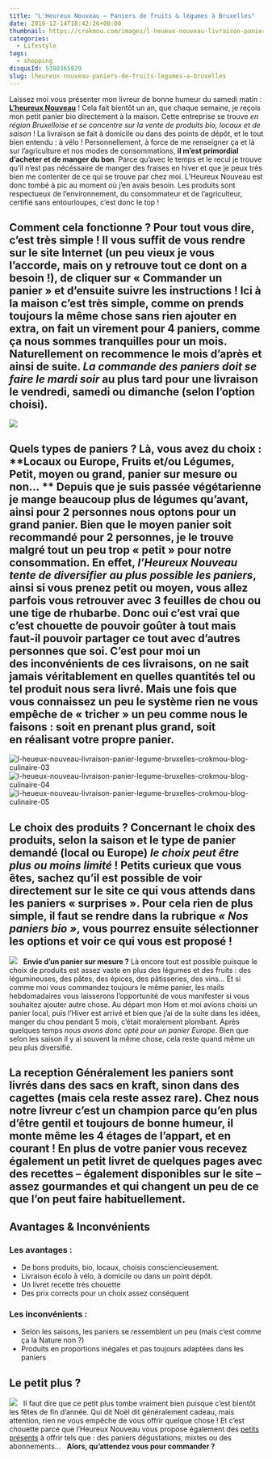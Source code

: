 ```yaml
---
title: "L'Heureux Nouveau – Paniers de fruits & légumes à Bruxelles"
date: 2016-12-14T18:42:26+00:00
thumbnail: https://crokmou.com/images/l-heueux-nouveau-livraison-panier-legume-bruxelles-crokmou-blog-culinaire-01.jpg
categories:
  - Lifestyle
tags:
  - shopping
disqusId: 5380365829
slug: lheureux-nouveau-paniers-de-fruits-legumes-a-bruxelles
---
```


Laissez moi vous présenter mon livreur de bonne humeur du samedi matin : **[L’heureux Nouveau](http://www.lheureuxnouveau.be/)** ! Cela fait bientôt un an, que chaque semaine, je reçois mon petit panier bio directement à la maison. Cette entreprise se trouve _en_ _région Bruxelloise et se concentre sur la vente de produits bio, locaux et de saison_ ! La livraison se fait à domicile ou dans des points de dépôt, et le tout bien entendu : à vélo ! Personnellement, à force de me renseigner ça et là sur l’agriculture et nos modes de consommations, **il m’est primordial d’acheter et de manger du bon**. Parce qu’avec le temps et le recul je trouve qu’il n’est pas nécéssaire de manger des fraises en hiver et que je peux très bien me contenter de ce qui se trouve par chez moi. L’Heureux Nouveau est donc tombé à pic au moment où j’en avais besoin. Les produits sont respectueux de l’environnement, du consommateur et de l’agriculteur, certifié sans entourloupes, c’est donc le top !

## Comment cela fonctionne ? Pour tout vous dire, c’est très simple ! Il vous suffit de **vous rendre sur le site Internet** (un peu vieux je vous l’accorde, mais on y retrouve tout ce dont on a besoin !), de cliquer sur « Commander un panier » et d’ensuite suivre les instructions ! Ici à la maison c’est très simple, comme on prends toujours la même chose sans rien ajouter en extra, on fait un virement pour 4 paniers, comme ça nous sommes tranquilles pour un mois. Naturellement on recommence le mois d’après et ainsi de suite. _La commande des paniers doit se faire le mardi soir_ au plus tard pour une livraison le vendredi, samedi ou dimanche (selon l’option choisi).

![](https://crokmou.com/images/Capture-d---e--cran-2016-12-14-a---17.42.54_tnzgrz.png)

## Quels types de paniers ? Là, vous avez du choix : **Locaux ou Europe, Fruits et/ou Légumes, Petit, moyen ou grand, panier sur mesure ou non… ** Depuis que je suis passée végétarienne je mange beaucoup plus de légumes qu’avant, ainsi pour 2 personnes nous optons pour un grand panier. Bien que le moyen panier soit recommandé pour 2 personnes, je le trouve malgré tout un peu trop « petit » pour notre consommation. En effet, _l’Heureux Nouveau tente de diversifier au plus possible les paniers_, ainsi si vous prenez petit ou moyen, vous allez parfois vous retrouver avec 3 feuilles de chou ou une tige de rhubarbe. Donc oui c’est vrai que c’est chouette de pouvoir goûter à tout mais faut-il pouvoir partager ce tout avec d’autres personnes que soi. C’est pour moi un des inconvénients de ces livraisons, on ne sait jamais véritablement en quelles quantités tel ou tel produit nous sera livré. Mais une fois que vous connaissez un peu le système rien ne vous empêche de « tricher » un peu comme nous le faisons : soit en prenant plus grand, soit en réalisant votre propre panier.

![l-heueux-nouveau-livraison-panier-legume-bruxelles-crokmou-blog-culinaire-03](https://crokmou.com/images/l-heueux-nouveau-livraison-panier-legume-bruxelles-crokmou-blog-culinaire-03_aohfef.jpg) ![l-heueux-nouveau-livraison-panier-legume-bruxelles-crokmou-blog-culinaire-04](https://crokmou.com/images/l-heueux-nouveau-livraison-panier-legume-bruxelles-crokmou-blog-culinaire-04_zwgfeb.jpg)![l-heueux-nouveau-livraison-panier-legume-bruxelles-crokmou-blog-culinaire-05](https://crokmou.com/images/l-heueux-nouveau-livraison-panier-legume-bruxelles-crokmou-blog-culinaire-05_gu6tep.jpg)

## Le choix des produits ? Concernant le choix des produits, selon la saison et le type de panier demandé (local ou Europe) _le choix peut être plus ou moins limité_ ! Petits curieux que vous êtes, sachez qu’il est possible de voir directement sur le site ce qui vous attends dans les paniers « surprises ». Pour cela rien de plus simple, il faut se rendre dans la rubrique _« Nos paniers bio »_, vous pourrez ensuite sélectionner les options et voir ce qui vous est proposé !

![](https://crokmou.com/images/Capture-d---e--cran-2016-12-14-a---18.02.23_afpawo.png)   **Envie d’un panier sur mesure ?** Là encore tout est possible puisque le choix de produits est assez vaste en plus des légumes et des fruits : des légumineuses, des pâtes, des épices, des pâtisseries, des vins… Et si comme moi vous commandez toujours le même panier, les mails hebdomadaires vous laisserons l’opportunité de vous manifester si vous souhaitez ajouter autre chose. Au départ mon Hom et moi avions choisi un panier local, puis l’Hiver est arrivé et bien que j’ai de la suite dans les idées, manger du chou pendant 5 mois, c’était moralement plombant. Après quelques temps _nous avons donc opté pour un panier Europe_. Bien que selon les saison il y ai souvent la même chose, cela reste quand même un peu plus diversifié.

## La reception Généralement les paniers sont livrés dans des sacs en kraft, sinon dans des cagettes (mais cela reste assez rare). Chez nous notre livreur c’est un champion parce qu’en plus d’être gentil et toujours de bonne humeur, il monte même les 4 étages de l’appart, et en courant ! En plus de votre panier vous recevez également un petit livret de quelques pages avec des recettes – également disponibles sur le site – assez gourmandes et qui changent un peu de ce que l’on peut faire habituellement.

## Avantages & Inconvénients

### Les avantages :
* De bons produits, bio, locaux, choisis consciencieusement.
* Livraison écolo à vélo, à domicile ou dans un point dépôt.
* Un livret recette très chouette
* Des prix corrects pour un choix assez conséquent

### Les inconvénients :
* Selon les saisons, les paniers se ressemblent un peu (mais c’est comme ça la Nature non ?)
* Produits en proportions inégales et pas toujours adaptées dans les paniers

## Le petit plus ?

![](https://crokmou.com/images/Capture-d---e--cran-2016-12-14-a---18.22.53-300x164_fi81wv.png)   Il faut dire que ce petit plus tombe vraiment bien puisque c’est bientôt les fêtes de fin d’année. Qui dit Noël dit généralement cadeau, mais attention, rien ne vous empêche de vous offrir quelque chose ! Et c’est chouette parce que l’Heureux Nouveau vous propose également des [petits présents](http://www.lheureuxnouveau.be/fr/page-21-les-paniers-dgustation) à offrir tels que : des paniers dégustations, mixtes ou des abonnements…   **Alors, qu’attendez vous pour commander ?**